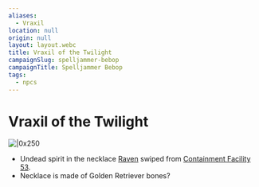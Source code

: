 ```yaml
---
aliases:
  - Vraxil
location: null
origin: null
layout: layout.webc
title: Vraxil of the Twilight
campaignSlug: spelljammer-bebop
campaignTitle: Spelljammer Bebop
tags:
  - npcs
---
```

# Vraxil of the Twilight

![|0x250](Screenshot%202025-01-26%20at%2013.13.38.png)

- Undead spirit in the necklace [Raven](raven.md) swiped from [Containment Facility 53](containment-facility-53.md).
- Necklace is made of Golden Retriever bones?
